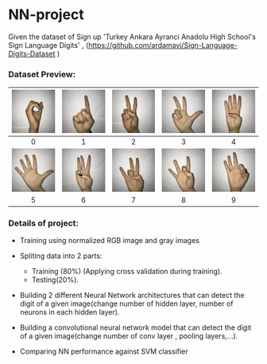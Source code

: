 # NN-project

Given the dataset of Sign up 'Turkey Ankara Ayranci Anadolu High School's Sign
Language Digits' , (https://github.com/ardamavi/Sign-Language-Digits-Dataset )

### Dataset Preview:

|<img src="Examples/example_0.JPG">|<img src="Examples/example_1.JPG">|<img src="Examples/example_2.JPG">|<img src="Examples/example_3.JPG">|<img src="Examples/example_4.JPG">|
|:-:|:-:|:-:|:-:|:-:|
|0|1|2|3|4|
|<img src="Examples/example_5.JPG">|<img src="Examples/example_6.JPG">|<img src="Examples/example_7.JPG">|<img src="Examples/example_8.JPG">|<img src="Examples/example_9.JPG">|
|5|6|7|8|9|

### Details of project:

- Training using normalized RGB image and  gray images

- Spliting  data into 2 parts:
  - Training (80%) (Applying cross validation during training).
  - Testing(20%).

- Building 2 different Neural Network architectures that can detect the digit of a
given image(change number of hidden layer, number of neurons in each
hidden layer).

- Building a convolutional neural network model that can detect the digit of a
given image(change number of conv layer , pooling layers,...).

- Comparing NN performance against SVM classifier 
